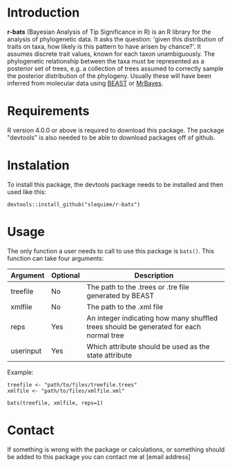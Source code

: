 # Introduction
**r-bats** (Bayesian Analysis of Tip Significance in R) is an R library for the analysis of phylogenetic data. It asks the question: 'given this distribution of traits on taxa, how likely is this pattern to have arisen by chance?'. It assumes discrete trait values, known for each taxon unambiguously. The phylogenetic relationship between the taxa must be represented as a posterior set of trees, e.g. a collection of trees assumed to correctly sample the posterior distribution of the phylogeny. Usually these will have been inferred from molecular data using [BEAST](https://www.beast2.org/) or [MrBayes](http://mrbayes.sourceforge.net/). 


# Requirements
R version 4.0.0 or above is required to download this package. The package "devtools" is also needed to be able to download packages off of github. 


# Instalation
To install this package, the devtools package needs to be installed and then used like this:
```
devtools::install_github("slequime/r-bats")
```

# Usage
The only function a user needs to call to use this package is `bats()`. This function can take four arguments:

| Argument  | Optional | Description                                                                            |
|-----------|----------|----------------------------------------------------------------------------------------|
| treefile  | No       | The path to the .trees or .tre file generated by BEAST                                 |
| xmlfile   | No       | The path to the .xml file                                                              |
| reps      | Yes      | An integer indicating how many shuffled trees should be generated for each normal tree |
| userinput | Yes      | Which attribute should be used as the state attribute                                  |

Example:
```
treefile <- "path/to/files/treefile.trees"
xmlfile <- "path/to/files/xmlfile.xml"

bats(treefile, xmlfile, reps=1)
```


# Contact
If something is wrong with the package or calculations, or something should be added to this package you can contact me at [email address]







